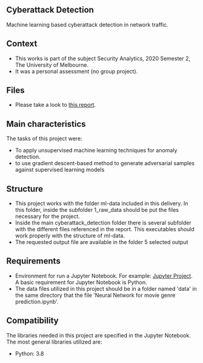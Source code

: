 ## Cyberattack Detection
Machine learning based cyberattack detection in network traffic.

## Context
- This works is part of the subject Security Analytics, 2020 Semester 2, The University of Melbourne.
- It was a personal assessment (no group project).

## Files
- Please take a look to [this report](https://github.com/sabyasachi1889/Cyber-Attack-Detection/blob/main/ProjectReport.pdf).

## Main characteristics
The tasks of this project were:
- To apply unsupervised machine learning techniques for anomaly detection.
- to use gradient descent-based method to generate adversarial samples against supervised learning models 

## Structure
- This project works with the folder ml-data included in this delivery. In this folder, inside the subfolder 1_raw_data should be put the files necessary for the project.
- Inside the main cyberattack_detection folder there is several subfolder with the different files referenced in the report. This executables should work properly with the structure of ml-data.
- The requested output file are available in the folder 5 selected output

## Requirements
- Environment for run a Jupyter Notebook. For example: [Jupyter Project](https://jupyter.org/install). A basic requirement for Jupyter Notebook is Python.   
- The data files utilized in this project should be in a folder named 'data' in the same directory that the file 'Neural Network for movie genre prediction.ipynb'.

## Compatibility
The libraries needed in this project are specified in the Jupyter Notebook. The most general libraries utilized are:
- Python: 3.8
